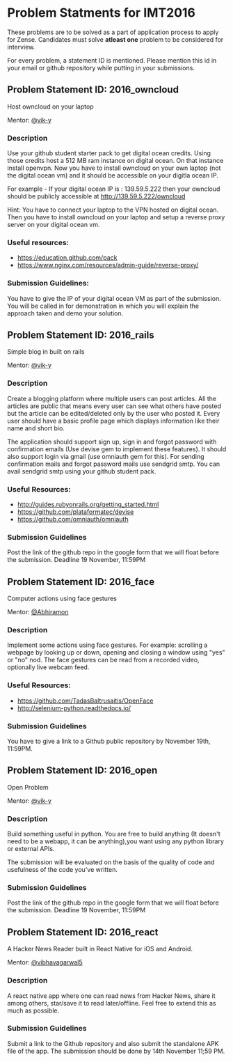 Problem Statments for IMT2016
=============================

These problems are to be solved as a part of application process to apply for Zense. Candidates must solve **atleast one** problem to be considered for interview.

For every problem, a statement ID is mentioned. Please mention this id in your email or github repository while putting in your submissions.

## Problem Statement ID: 2016_owncloud

Host owncloud on your laptop

Mentor: [@vik-y](https://github.com/vik-y)

### Description
Use your github student starter pack to get digital ocean credits. Using those credits host a 512 MB ram instance on digital ocean. On that instance install openvpn. Now you have to install owncloud on your own laptop (not the digital ocean vm) and it should be accessible on your digitla ocean IP.

For example - If your digital ocean IP is : 139.59.5.222 then your owncloud should be publicly accessible at http://139.59.5.222/owncloud

Hint: You have to connect your laptop to the VPN hosted on digital ocean. Then you have to install owncloud on your laptop and setup a reverse proxy server on your digital ocean vm.

### Useful resources:
* https://education.github.com/pack
* https://www.nginx.com/resources/admin-guide/reverse-proxy/

### Submission Guidelines:

You have to give the IP of your digital ocean VM as part of the submission. You will be called in for demonstration in which you will explain the approach taken and demo your solution.

## Problem Statement ID: 2016_rails
Simple blog in built on rails

Mentor: [@vik-y](https://github.com/vik-y)

### Description

Create a blogging platform where multiple users can post articles. All the articles are public that means every user can see what others have posted but the article can be edited/deleted only by the user who posted it. Every user should have a basic profile page which displays information like their name and short bio.

The application should support sign up, sign in and forgot password with confirmation emails (Use devise gem to implement these features). It should also support login via gmail (use omniauth gem for this). For sending confirmation mails and forgot password mails use sendgrid smtp. You can avail sendgrid smtp using your github student pack.

### Useful Resources:
* http://guides.rubyonrails.org/getting_started.html
* https://github.com/plataformatec/devise
* https://github.com/omniauth/omniauth

### Submission Guidelines

Post the link of the github repo in the google form that we will float before the submission. Deadline 19 November, 11:59PM

## Problem Statement ID: 2016_face
Computer actions using face gestures

Mentor: [@Abhiramon](https://github.com/Abhiramon)

### Description

Implement some actions using face gestures. For example: scrolling a webpage by looking up or down, opening and closing a window using "yes" or "no" nod.
The face gestures can be read from a recorded video, optionally live webcam feed.

### Useful Resources:
* https://github.com/TadasBaltrusaitis/OpenFace
* http://selenium-python.readthedocs.io/

### Submission Guidelines

You have to give a link to a Github public repository by November 19th, 11:59PM.

## Problem Statement ID: 2016_open
Open Problem

Mentor: [@vik-y](https://github.com/vik-y)

### Description

Build something useful in python. You are free to build anything (It doesn't need to be a webapp, it can be anything),you want using any python library or external APIs.

The submission will be evaluated on the basis of the quality of code and usefulness of the code you've written.

### Submission Guidelines

Post the link of the github repo in the google form that we will float before the submission. Deadline 19 November, 11:59PM

## Problem Statement ID: 2016_react
A Hacker News Reader built in React Native for iOS and Android.

Mentor: [@vibhavagarwal5](https://github.com/vibhavagarwal5)

### Description
A react native app where one can read news from Hacker News, share it among others, star/save it to read later/offline. Feel free to extend this as much as possible.

### Submission Guidelines
Submit a link to the Github repository and also submit the standalone APK file of the app. The submission should be done by 14th November 11;59 PM.
